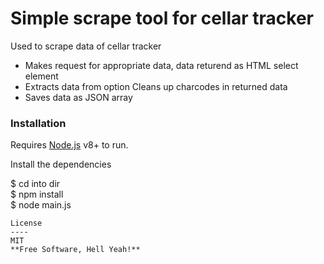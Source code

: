 <h1><a id="Simple_scrape_tool_for_cellar_tracker_0"></a>Simple scrape tool for cellar tracker</h1>
<p>Used to scrape data of cellar tracker</p>
<ul>
<li>Makes request for appropriate data, data returend as HTML select element</li>
<li>Extracts data from option Cleans up charcodes in returned data</li>
<li>Saves data as JSON array</li>
</ul>
<h3><a id="Installation_9"></a>Installation</h3>
<p>Requires <a href="https://nodejs.org/">Node.js</a> v8+ to run.</p>
<p>Install the dependencies</p>
<p>$ cd into dir<br>
$ npm install<br>
$ node main.js</p>
<pre><code>License
----
MIT
**Free Software, Hell Yeah!**
</code></pre>
